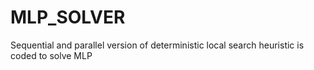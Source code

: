 # MLP_SOLVER
Sequential and parallel version of deterministic local search heuristic is coded to solve MLP 

